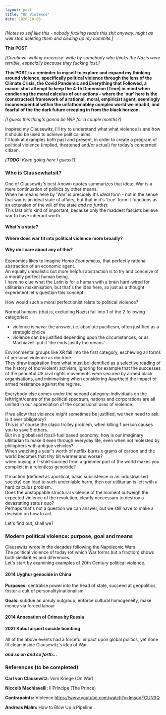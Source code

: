 ```yaml
---
layout: post
title: "On Violence"
date: 2026-10-06
---
```


_[Notes to self like this - nobody fucking reads this shit anyway, might as well stop deleting them and cleaing up my commits.]_

**This POST**

_[Creatinve-writing excercise: write by somebody who thinks the Nazis were terrible, especially because they fucking lost.]_

**This POST is a reminder to myself to explore and expand my thinking around violence, specifically political violence through the lens of the Climate Crisis, the Covid Pandemic and Everything that Followed, a macro-shot attempt to keep the 4-th Dimension (Time) in mind when condiering the moral calculus of our actions - where the 'our' here is the (constructed) framework of a rational, moral, empiricist agent, seemingly inconsequential within the unfathomabley complex world we inhabit, and fearful of the the dark future creeping in from the black horizon.**     

_[I guess this thing's gonna be WIP for a couple months?]_

Inspired my Clausewitz, I'll try to understand what what violence is and how it should be used to achieve political aims.  
I'll look at examples both past and present,
in order to create a program of political violence (implied, theatened and/or actual) for today's concerned citizen.  

_[**TODO:** Keep going here I guess?]_

### Who is Clausewhatsit?

One of Clausewitz's best-known quotes summarizes that idea: 'War is a mere continuation of politics by other means.'  
When he means here by 'War' is precicely it's _ideal_ form - not in the sense that war is an ideal state of affairs,
but that in it's 'true' form it functions as an extension of the will of the state _and no further._  
This last bit's kind of important, because only the maddest fascists believe war to have inherant worth.  

#### What's a state?

#### Where does war fit into political violence more broadly?

#### Why do I care about any of this?

Economics likes to imagine _Homo Economicus,_ that perfectly rational abstraction of an economic agent.  
An equally unrealistic but more helpful abstraction is to try and conceive of a morally perfect human being.  
I have no clue what the Latin is for a human with a brain hard-wired for utilitarian maximisation, 
but that's the idea here, so just as a thought experiment let's question this concept.  

How would such a moral perfectionist relate to political violence?

Normal humans (that is, excluding Nazis) fall into 1 of the 2 following categories:
* violence is _never_ the answer, i.e. absolute pacificsm, often justified as a strategic choice
* violence can be justified depending upon the circumstances, or as Machiavelli put it 'the ends justify the means'

Environmental groups like XR fall into the first category, eschewing all forms of personal violence as doctrine.  
They draw inspiration from what must be identified as a selective reading of the history of (nonviolent) activism, 
ignoring for example that the successes of the peaceful US civil rights movements were secured by armed black organisations,
and minimalising when considering Apartheid the impact of armed resistance against the regime.

Everybody else comes under the second category: 
individuals on the left/right/centre of the political spectrum, 
nations and corporations are all unified in our appreciation of the occassional uses of violence.  

If we allow that violence _might_ sometimes be justified, we then need to ask: is it ever obligatory?  
This is of course the clasic trolley problem, when killing 1 person causes you to save 5 others.  
But in a globalised fossil-fuel based economy, how is our imaginary utilitarian to make it even through everyday life,
even when not molested by philophers with antique vehicles?  
When watching a year's worth of netflix burns x grams of carbon and the world becomes that _tiny_ bit warmer and worse?  
when buying a T-shirt sourced from a grimmer part of the world makes you complicit in a relentless genocide?  

If inaction (defined as apolitical, basic subsistence in an industrialised society) can lead to such undeniable harm,
then our utilitarian is left with a hard calculus problem.  
Does the unstoppable structural violence of the moment outweigh the expected violence of the revolution,
clearly neccessary to destroy a devastating status quo?  
Perhaps that's not a question we can answer, but we still have to make a decision on how to act.  

Let's find out, shall we?

### Modern political violence: purpose, goal and means

Clausewitz wrote in the decades following the Napoleonic Wars.   
The political violence of today (of which War forms but a fraction) shows both similarities and diferences.   
Let's start by examining examples of 20th Century political violence.  

#### 2014 Uyghur genocide in China

**Purposes:** centralise power into the head of state, succeed at geopolitics, foster a cult of personality/nationalism

**Goals:** subdue an unruly outgroup, enforce cultural homogeneity, make money via forced labour

#### 2014 Annexation of Crimea by Russia

#### 2021 Kabul airport suicide bombing

All of the above events had a forceful impact upon global politics, yet none fit clean inside Clausewitz's idea of War.  

_**and so on and so forth...**_







### References (to be completed)

**Carl von Clausewitz:** Vom Kriege (On War)

**Niccolò Machiavelli:** Il Principe (The Prince)

**Contrapoints:** Violence https://www.youtube.com/watch?v=lmsoVFCUN3Q

**Andreas Malm:** How to Blow Up a Pipeline 

